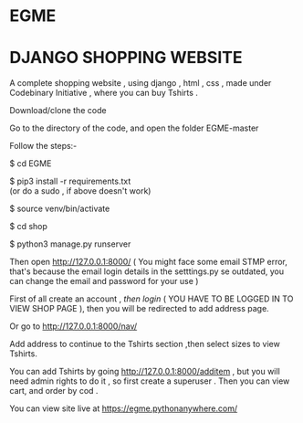 # EGME

# DJANGO SHOPPING WEBSITE


A complete shopping website , using django , html , css , made under Codebinary Initiative , where you can buy Tshirts .

Download/clone the code

Go to the directory of the code, and open the folder EGME-master

Follow the steps:-

$ cd EGME

$ pip3 install -r requirements.txt  
(or do a sudo , if above doesn't work)

$ source venv/bin/activate

$ cd shop

$ python3 manage.py runserver

Then open http://127.0.0.1:8000/  ( You might face some email STMP error, that's because the email login details in the setttings.py se outdated, you can change the email and password for your use )

First of all create an account , *then login* ( YOU HAVE TO BE LOGGED IN TO VIEW SHOP PAGE ), then you will be redirected to add address page. 
 
 Or go to http://127.0.0.1:8000/nav/
 
Add address to continue to the Tshirts section ,then select sizes to view Tshirts.

You can add Tshirts by going http://127.0.0.1:8000/additem , but you will need admin rights to do it , so first create a superuser .
Then you can view cart, and order by cod .


You can view site live at https://egme.pythonanywhere.com/
